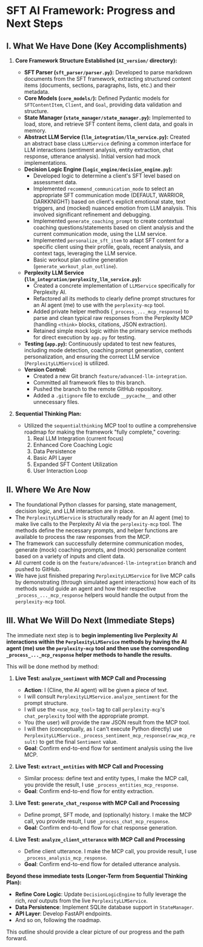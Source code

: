 # SFT AI Framework: Progress and Next Steps

## I. What We Have Done (Key Accomplishments)

1.  **Core Framework Structure Established (`AI_version/` directory):**

    - **SFT Parser (`sft_parser/parser.py`):** Developed to parse markdown documents from the SFT framework, extracting structured content items (documents, sections, paragraphs, lists, etc.) and their metadata.
    - **Core Models (`core_models/`):** Defined Pydantic models for `SFTContentItem`, `Client`, and `Goal`, providing data validation and structure.
    - **State Manager (`state_manager/state_manager.py`):** Implemented to load, store, and retrieve SFT content items, client data, and goals in memory.
    - **Abstract LLM Service (`llm_integration/llm_service.py`):** Created an abstract base class `LLMService` defining a common interface for LLM interactions (sentiment analysis, entity extraction, chat response, utterance analysis). Initial version had mock implementations.
    - **Decision Logic Engine (`logic_engine/decision_engine.py`):**
      - Developed logic to determine a client's SFT level based on assessment data.
      - Implemented `recommend_communication_mode` to select an appropriate SFT communication mode (DEFAULT, WARRIOR, DARKKNIGHT) based on client's explicit emotional state, text triggers, and (mocked) nuanced emotion from LLM analysis. This involved significant refinement and debugging.
      - Implemented `generate_coaching_prompt` to create contextual coaching questions/statements based on client analysis and the current communication mode, using the LLM service.
      - Implemented `personalize_sft_item` to adapt SFT content for a specific client using their profile, goals, recent analysis, and context tags, leveraging the LLM service.
      - Basic workout plan outline generation (`generate_workout_plan_outline`).
    - **Perplexity LLM Service (`llm_integration/perplexity_llm_service.py`):**
      - Created a concrete implementation of `LLMService` specifically for Perplexity AI.
      - Refactored all its methods to clearly define prompt structures for an AI agent (me) to use with the `perplexity-mcp` tool.
      - Added private helper methods (`_process_..._mcp_response`) to parse and clean typical raw responses from the Perplexity MCP (handling `<think>` blocks, citations, JSON extraction).
      - Retained simple mock logic within the primary service methods for direct execution by `app.py` for testing.
    - **Testing (`app.py`):** Continuously updated to test new features, including mode detection, coaching prompt generation, content personalization, and ensuring the correct LLM service (`PerplexityLLMService`) is utilized.
    - **Version Control:**
      - Created a new Git branch `feature/advanced-llm-integration`.
      - Committed all framework files to this branch.
      - Pushed the branch to the remote GitHub repository.
      - Added a `.gitignore` file to exclude `__pycache__` and other unnecessary files.

2.  **Sequential Thinking Plan:**
    - Utilized the `sequentialthinking` MCP tool to outline a comprehensive roadmap for making the framework "fully complete," covering:
      1.  Real LLM Integration (current focus)
      2.  Enhanced Core Coaching Logic
      3.  Data Persistence
      4.  Basic API Layer
      5.  Expanded SFT Content Utilization
      6.  User Interaction Loop

## II. Where We Are Now

- The foundational Python classes for parsing, state management, decision logic, and LLM interaction are in place.
- The `PerplexityLLMService` is structurally ready for an AI agent (me) to make live calls to the Perplexity AI via the `perplexity-mcp` tool. The methods define the necessary prompts, and helper functions are available to process the raw responses from the MCP.
- The framework can successfully determine communication modes, generate (mock) coaching prompts, and (mock) personalize content based on a variety of inputs and client data.
- All current code is on the `feature/advanced-llm-integration` branch and pushed to GitHub.
- We have just finished preparing `PerplexityLLMService` for live MCP calls by demonstrating (through simulated agent interactions) how each of its methods would guide an agent and how their respective `_process_..._mcp_response` helpers would handle the output from the `perplexity-mcp` tool.

## III. What We Will Do Next (Immediate Steps)

The immediate next step is to **begin implementing live Perplexity AI interactions within the `PerplexityLLMService` methods by having the AI agent (me) use the `perplexity-mcp` tool and then use the corresponding `_process_..._mcp_response` helper methods to handle the results.**

This will be done method by method:

1.  **Live Test: `analyze_sentiment` with MCP Call and Processing**

    - **Action**: I (Cline, the AI agent) will be given a piece of text.
    - I will consult `PerplexityLLMService.analyze_sentiment` for the prompt structure.
    - I will use the `<use_mcp_tool>` tag to call `perplexity-mcp`'s `chat_perplexity` tool with the appropriate prompt.
    - You (the user) will provide the raw JSON result from the MCP tool.
    - I will then (conceptually, as I can't execute Python directly) use `PerplexityLLMService._process_sentiment_mcp_response(raw_mcp_result)` to get the final `Sentiment` value.
    - **Goal**: Confirm end-to-end flow for sentiment analysis using the live MCP.

2.  **Live Test: `extract_entities` with MCP Call and Processing**

    - Similar process: define text and entity types, I make the MCP call, you provide the result, I use `_process_entities_mcp_response`.
    - **Goal**: Confirm end-to-end flow for entity extraction.

3.  **Live Test: `generate_chat_response` with MCP Call and Processing**

    - Define prompt, SFT mode, and (optionally) history. I make the MCP call, you provide result, I use `_process_chat_mcp_response`.
    - **Goal**: Confirm end-to-end flow for chat response generation.

4.  **Live Test: `analyze_client_utterance` with MCP Call and Processing**
    - Define client utterance. I make the MCP call, you provide result, I use `_process_analysis_mcp_response`.
    - **Goal**: Confirm end-to-end flow for detailed utterance analysis.

**Beyond these immediate tests (Longer-Term from Sequential Thinking Plan):**

- **Refine Core Logic**: Update `DecisionLogicEngine` to fully leverage the rich, _real_ outputs from the live `PerplexityLLMService`.
- **Data Persistence**: Implement SQLite database support in `StateManager`.
- **API Layer**: Develop FastAPI endpoints.
- And so on, following the roadmap.

This outline should provide a clear picture of our progress and the path forward.
